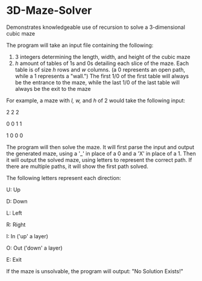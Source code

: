 # 3D-Maze-Solver
Demonstrates knowledgeable use of recursion to solve a 3-dimensional cubic maze


The program will take an input file containing the following:

1. 3 integers determining the length, width, and height of the cubic maze
2. _h_ amount of tables of 1s and 0s detailing each slice of the maze. Each table is of size _h_ rows and _w_ columns.
    (a 0 represents an open path, while a 1 represents a "wall.")
    The first 1/0 of the first table will always be the entrance to the maze, while the last 1/0 of the last table will always be the exit to the maze

For example, a maze with _l, w,_ and _h_ of 2 would take the following input:

2 2 2


0 0
1 1


1 0
0 0



The program will then solve the maze. It will first parse the input and output the generated maze, using a '\_' in place of a 0 and a 'X' in place of a 1.
Then it will output the solved maze, using letters to represent the correct path. If there are multiple paths, it will show the first path solved.


The following letters represent each direction:

U: Up

D: Down

L: Left

R: Right

I: In ('up' a layer)

O: Out ('down' a layer)

E: Exit


If the maze is unsolvable, the program will output: "No Solution Exists!"
